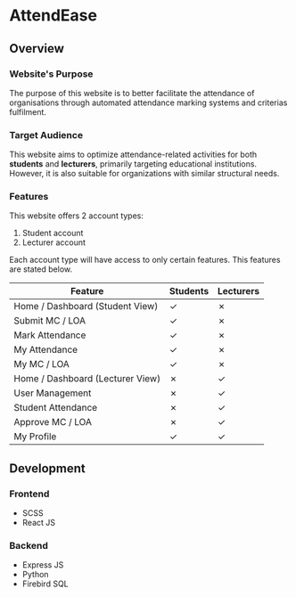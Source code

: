 # AttendEase

## Overview

### Website's Purpose
The purpose of this website is to better facilitate the attendance of organisations through automated attendance marking systems and criterias fulfilment.

### Target Audience
This website aims to optimize attendance-related activities for both **students** and **lecturers**, primarily targeting educational institutions. However, it is also suitable for organizations with similar structural needs.

### Features
This website offers 2 account types:
1. Student account
2. Lecturer account

Each account type will have access to only certain features. This features are stated below.

| Feature                          | Students | Lecturers |
|----------------------------------|----------|-----------|
| Home / Dashboard (Student View)  | ✓        | ✗         |
| Submit MC / LOA                  | ✓        | ✗         |
| Mark Attendance                  | ✓        | ✗         |
| My Attendance                    | ✓        | ✗         |
| My MC / LOA                      | ✓        | ✗         |
| Home / Dashboard (Lecturer View) | ✗        | ✓         |
| User Management                  | ✗        | ✓         |
| Student Attendance               | ✗        | ✓         |
| Approve MC / LOA                 | ✗        | ✓         |
| My Profile                       | ✓        | ✓         |

## Development 

### Frontend
- SCSS
- React JS

### Backend
- Express JS
- Python
- Firebird SQL